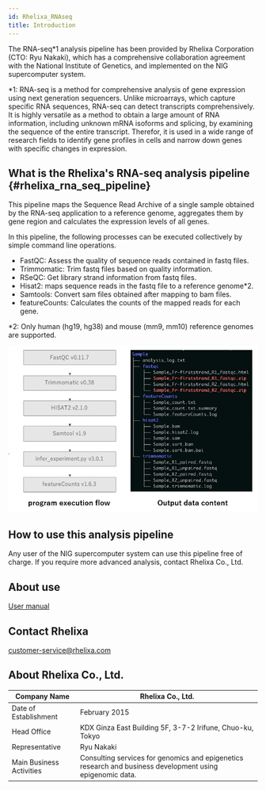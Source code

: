 ```yaml
---
id: Rhelixa_RNAseq
title: Introduction
---
```


The RNA-seq*1 analysis pipeline has been provided by Rhelixa Corporation (CTO: Ryu Nakaki), which has a comprehensive collaboration agreement with the National Institute of Genetics, and implemented on the NIG supercomputer system.

*1: RNA-seq is a method for comprehensive analysis of gene expression using next generation sequencers. Unlike microarrays, which capture specific RNA sequences, RNA-seq can detect transcripts comprehensively. It is highly versatile as a method to obtain a large amount of RNA information, including unknown mRNA isoforms and splicing, by examining the sequence of the entire transcript. Therefor, it is used in a wide range of research fields to identify gene profiles in cells and narrow down genes with specific changes in expression.


## What is the Rhelixa's RNA-seq analysis pipeline {#rhelixa_rna_seq_pipeline}

This pipeline maps the Sequence Read Archive of a single sample obtained by the RNA-seq application to a reference genome, aggregates them by gene region and calculates the expression levels of all genes.

In this pipeline, the following processes can be executed collectively by simple command line operations.

- FastQC: Assess the quality of sequence reads contained in fastq files.
- Trimmomatic: Trim fastq files based on quality information.
- RSeQC: Get library strand information from fastq files.
- Hisat2: maps sequence reads in the fastq file to a reference genome*2.
- Samtools: Convert sam files obtained after mapping to bam files.
- featureCounts: Calculates the counts of the mapped reads for each gene.

*2: Only human (hg19, hg38) and mouse (mm9, mm10) reference genomes are supported.

![](Rhelixa_RNAseq1_EN.png)


## How to use this analysis pipeline

Any user of the NIG supercomputer system can use this pipeline free of charge. If you require more advanced analysis, contact Rhelixa Co., Ltd.


## About use

[User manual](/advanced_guides/Rhelixa_RNAseq/Rhelixa_RNAseq_manual)

## Contact Rhelixa

customer-service@rhelixa.com

## About Rhelixa Co., Ltd.

|Company Name            |Rhelixa Co., Ltd.                                        |
|------------------------|---------------------------------------------------------|
|Date of Establishment   |February 2015                                            |
|Head Office             |KDX Ginza East Building 5F, 3-7-2 Irifune, Chuo-ku, Tokyo|
|Representative          |Ryu Nakaki                                               |
|Main Business Activities|Consulting services for genomics and epigenetics research and business development using epigenomic data. |

